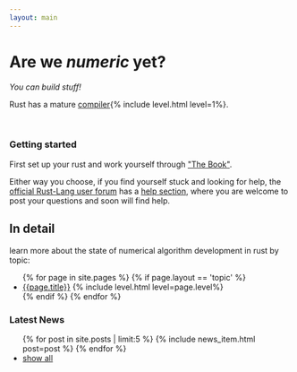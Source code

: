 ```yaml
---
layout: main
---
```


# Are we *numeric* yet?

*You can build stuff!*

<p>Rust has a mature <a href="{{site.baseurl}}/topics/compiler/">compiler</a>{% include level.html level=1%}.</p>

<p>&nbsp;</p>

### Getting started

First set up your rust and work yourself through ["The Book"](https://doc.rust-lang.org/book/).

Either way you choose, if you find yourself stuck and looking for help, the [official Rust-Lang user forum](https://users.rust-lang.org/) has a [help section](https://users.rust-lang.org/c/help), where you are welcome to post your questions and soon will find help.


## In detail

learn more about the state of numerical algorithm development in rust by topic:

<ul class="topic-list">
  {% for page in site.pages %}
    {% if page.layout == 'topic' %}
      <li><a href="{{page.url}}">{{page.title}}</a>  {% include level.html level=page.level%}</li>
    {% endif %}
  {% endfor %}
</ul>

<h3> Latest News <a href="{{site.baseurl}}/atom.xml" title="subscribe"><i class="fa fa-rss-square"></i></a></h3>

<ul class="related-news">
  {% for post in site.posts | limit:5 %}
    {% include news_item.html post=post %}
  {% endfor %}
  <li><a href="{{site.baseurl}}/news/">show all</a></li>
</ul>
